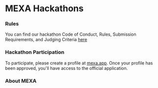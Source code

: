 # MEXA Hackathons 


### Rules 
You can find our hackathon Code of Conduct, Rules, Submission Requirements, and Judging Criteria [here](https://github.com/neuromatch/mexa-hack/blob/main/rules.md)


### Hackathon Participation 
To participate, please create a profile at [mexa.app](mexa.app). Once your profile has been approved, you'll have access to the official application. 


### About MEXA 
